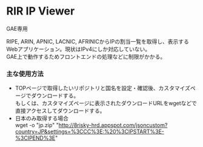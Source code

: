 # RIR IP Viewer
GAE専用

RIPE, ARIN, APNIC, LACNIC, AFRINICからIPの割当一覧を取得し、表示するWebアプリケーション。現状はIPv4にしか対応していない。  
GAE上で動作するためフロントエンドの処理などに制限がかかる。

### 主な使用方法
- TOPページで取得したいリポジトリと国名を設定・確認後、カスタマイズページでダウンロードする。  
もしくは、カスタマイズページに表示されたダウンロードURLをwgetなどで直接アクセスしてダウンロードする。  
- 日本のみ取得する場合  
wget -o "jp.zip" "http://8risky-hrd.appspot.com/jsoncustom?country=JP&settings=%3CCC%3E:%20%3CIPSTART%3E-%3CIPEND%3E"